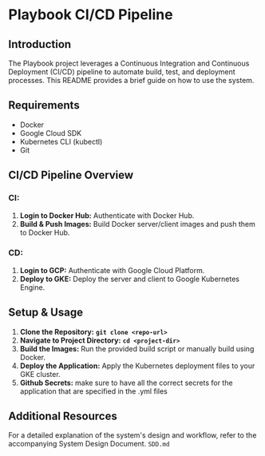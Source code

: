 # **Playbook CI/CD Pipeline**

## **Introduction**

The Playbook project leverages a Continuous Integration and Continuous Deployment (CI/CD) pipeline to automate build, test, and deployment processes. This README provides a brief guide on how to use the system.

## **Requirements**

- Docker
- Google Cloud SDK
- Kubernetes CLI (kubectl)
- Git

## **CI/CD Pipeline Overview**

### **CI:**

1. **Login to Docker Hub:** Authenticate with Docker Hub.
2. **Build & Push Images:** Build Docker server/client images and push them to Docker Hub.

### **CD:**

1. **Login to GCP:** Authenticate with Google Cloud Platform.
2. **Deploy to GKE:** Deploy the server and client to Google Kubernetes Engine.

## **Setup & Usage**

1. **Clone the Repository:** **`git clone <repo-url>`**
2. **Navigate to Project Directory:** **`cd <project-dir>`**
3. **Build the Images:** Run the provided build script or manually build using Docker.
4. **Deploy the Application:** Apply the Kubernetes deployment files to your GKE cluster.
5. ********************************Github Secrets:******************************** make sure to have all the correct secrets for the application that are specified in the .yml files

## **Additional Resources**

For a detailed explanation of the system's design and workflow, refer to the accompanying System Design Document. `SDD.md`